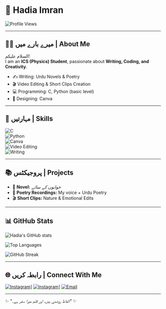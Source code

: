 # 🌸 Hadia Imran  

![Profile Views](https://komarev.com/ghpvc/?username="lovelysnow415-sketch"&color=ff69b4)

---

## 👩‍🎓 میرے بارے میں | About Me  
السلام علیکم!  
I am an **ICS (Physics) Student**, passionate about **Writing, Coding, and Creativity**.  
- ✍️ Writing: Urdu Novels & Poetry  
- 🎬 Video Editing & Short Clips Creation  
- 💻 Programming: C, Python (basic level)  
- 🎨 Designing: Canva  

---

## 🚀 مہارتیں | Skills  

![C](https://img.shields.io/badge/Language-C-blue)  
![Python](https://img.shields.io/badge/Language-Python-yellow)  
![Canva](https://img.shields.io/badge/Design-Canva-purple)  
![Video Editing](https://img.shields.io/badge/Editing-Video%20Editing-red)  
![Writing](https://img.shields.io/badge/Writing-Urdu%20Content%20&%20Novels-green)  

---

## 📚 پروجیکٹس | Projects  

- 📖 **Novel:** *خوابوں کے سائے*  
- 🎤 **Poetry Recordings:** My voice + Urdu Poetry  
- 🎬 **Short Clips:** Nature & Emotional Edits  

---

## 📊 GitHub Stats  

![Hadia's GitHub stats](https://github-readme-stats.vercel.app/api?username"lovelysnow415"-sketch&show_icons=true&theme=rose_pine)  

![Top Languages](https://github-readme-stats.vercel.app/api/top-langs/?username="lovelysnow415"-sketch&layout=compact&theme=rose_pine)  

![GitHub Streak](https://github-readme-streak-stats.herokuapp.com/?user="lovelysnow415"-sketch&theme=rose_pine)  

---

## 🌐 رابطہ کریں | Connect With Me  

[![Instagram](https://img.shields.io/badge/Instagram-%40YourID-pink?logo=instagram)]([https://instagram.com/the_art_of_l_i_f_e/)]
[![Instagram](https://img.shields.io/badge/Instagram-%40YourID-pink?logo=instagram)](/](https://www.instagram.com/h_adia_offical/))]
[![Email](https://img.shields.io/badge/Email-YourEmail-blue?logo=gmail)](mailto:your-email@lovelysnow415.com)  

---

✨ *"الفاظ روشنی ہیں، اور قلم میرا سفر ہے۔"* ✨  
